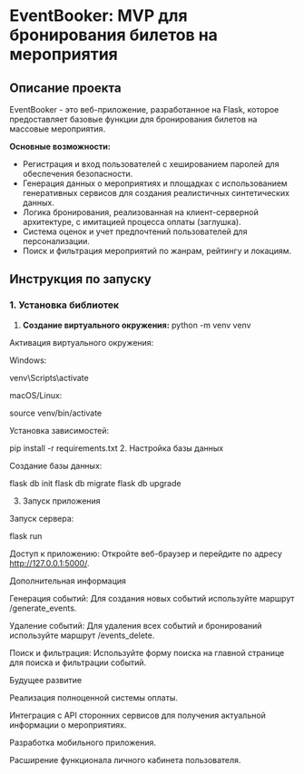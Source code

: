 # EventBooker: MVP для бронирования билетов на мероприятия

## Описание проекта

EventBooker - это веб-приложение, разработанное на Flask, которое предоставляет базовые функции для бронирования билетов на массовые мероприятия. 

**Основные возможности:**

* Регистрация и вход пользователей с хешированием паролей для обеспечения безопасности.
* Генерация данных о мероприятиях и площадках с использованием генеративных сервисов для создания реалистичных синтетических данных.
* Логика бронирования, реализованная на клиент-серверной архитектуре, с имитацией процесса оплаты (заглушка).
* Система оценок и учет предпочтений пользователей для персонализации.
* Поиск и фильтрация мероприятий по жанрам, рейтингу и локациям.

## Инструкция по запуску

### 1. Установка библиотек

1. **Создание виртуального окружения:**
   python -m venv venv

Активация виртуального окружения:

Windows:

venv\Scripts\activate

macOS/Linux:

source venv/bin/activate

Установка зависимостей:

pip install -r requirements.txt
2. Настройка базы данных

Создание базы данных:

flask db init
flask db migrate
flask db upgrade

3. Запуск приложения

Запуск сервера:

flask run

Доступ к приложению: Откройте веб-браузер и перейдите по адресу http://127.0.0.1:5000/.

Дополнительная информация

Генерация событий: Для создания новых событий используйте маршрут /generate_events.

Удаление событий: Для удаления всех событий и бронирований используйте маршрут /events_delete.

Поиск и фильтрация: Используйте форму поиска на главной странице для поиска и фильтрации событий.

Будущее развитие

Реализация полноценной системы оплаты.

Интеграция с API сторонних сервисов для получения актуальной информации о мероприятиях.

Разработка мобильного приложения.

Расширение функционала личного кабинета пользователя.